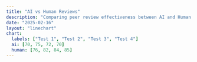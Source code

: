 ```yaml
---
title: "AI vs Human Reviews"
description: "Comparing peer review effectiveness between AI and Human."
date: "2025-02-16"
layout: "linechart"
chart:
  labels: ["Test 1", "Test 2", "Test 3", "Test 4"]
  ai: [70, 75, 72, 70]
  human: [76, 82, 84, 85]
---
```

